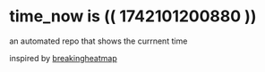 # time_now is (( 1742101200880 ))

an automated repo that shows the currnent time

inspired by [breakingheatmap](https://github.com/breakingheatmap/breakingheatmap)